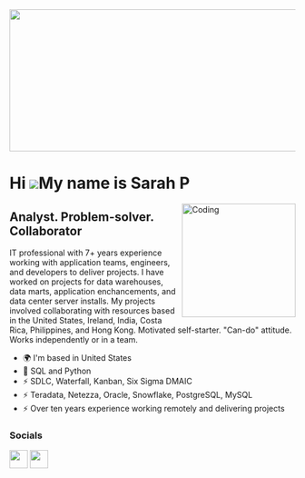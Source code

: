 <img width = "600" height = "250" src ="https://github.com/Sarah269/sarah269/assets/132937964/483bf753-acb3-405d-a66a-a725d955bcbc">






Hi ![](https://user-images.githubusercontent.com/18350557/176309783-0785949b-9127-417c-8b55-ab5a4333674e.gif)My name is Sarah P
===============================================================================================================================

<img align="right" alt="Coding" width="200" src="https://media2.giphy.com/media/scZPhLqaVOM1qG4lT9/giphy.gif?cid=ecf05e47u9l5irab02w61weq5moapnz7q8b9ci71whhbwdsc&ep=v1_gifs_search&rid=giphy.gif&ct=g">

Analyst. Problem-solver. Collaborator
-------------------------------------------------------

IT professional with 7+ years experience working with application teams, engineers, and developers to deliver projects. I have worked on projects for data warehouses, data marts, application enchancements, and data center server installs. My projects involved collaborating with resources based in the United States, Ireland, India, Costa Rica, Philippines, and Hong Kong.  Motivated self-starter.  "Can-do" attitude. Works independently or in a team.

*   🌍  I'm based in United States
*   🧠  SQL and Python
*   ⚡  SDLC, Waterfall, Kanban, Six Sigma DMAIC
*   ⚡  Teradata, Netezza, Oracle, Snowflake, PostgreSQL, MySQL
*   ⚡  Over ten years experience working remotely and delivering projects



  


### Socials
<p align="left"> <a href="https://www.github.com/Sarah269" target="_blank" rel="noreferrer"><img src="https://raw.githubusercontent.com/danielcranney/readme-generator/main/public/icons/socials/github.svg" width="32" height="32" /></a> <a href="https://www.linkedin.com/in/sarahpfeifferpm/" target="_blank" rel="noreferrer"><img src="https://raw.githubusercontent.com/danielcranney/readme-generator/main/public/icons/socials/linkedin.svg" width="32" height="32" /></a></p>
